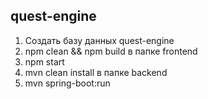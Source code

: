 <h2>quest-engine</h2>

<ol>
    <li>Создать базу данных quest-engine</li>
    <li>npm clean && npm build в папке frontend</li>
    <li>npm start</li>
    <li>mvn clean install в папке backend</li>
    <li>mvn spring-boot:run</li>
</ol>